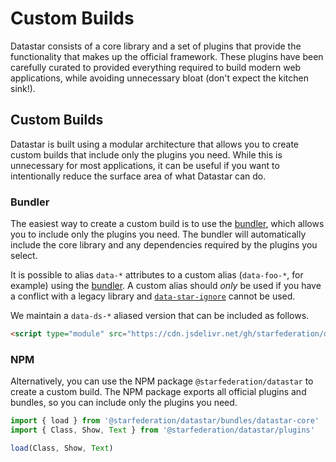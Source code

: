 # Custom Builds

Datastar consists of a core library and a set of plugins that provide the functionality that makes up the official framework. These plugins have been carefully curated to provided everything required to build modern web applications, while avoiding unnecessary bloat (don't expect the kitchen sink!).

## Custom Builds

Datastar is built using a modular architecture that allows you to create custom builds that include only the plugins you need. While this is unnecessary for most applications, it can be useful if you want to intentionally reduce the surface area of what Datastar can do.

### Bundler

The easiest way to create a custom build is to use the [bundler](/bundler), which allows you to include only the plugins you need. The bundler will automatically include the core library and any dependencies required by the plugins you select.

It is possible to alias `data-*` attributes to a custom alias (`data-foo-*`, for example) using the [bundler](/bundler). A custom alias should _only_ be used if you have a conflict with a legacy library and [`data-star-ignore`](#data-star-ignore) cannot be used.

We maintain a `data-ds-*` aliased version that can be included as follows.

```html
<script type="module" src="https://cdn.jsdelivr.net/gh/starfederation/datastar@v1.0.0-beta.9/bundles/datastar-aliased.js"></script>
```

### NPM

Alternatively, you can use the NPM package `@starfederation/datastar` to create a custom build. The NPM package exports all official plugins and bundles, so you can include only the plugins you need.

```js
import { load } from '@starfederation/datastar/bundles/datastar-core'
import { Class, Show, Text } from '@starfederation/datastar/plugins'

load(Class, Show, Text)
```
